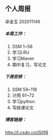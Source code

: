 ## 个人周报

卓金玉 202011146

##### 本周工作：

1. SSM 1~58
2. 学习LRU
3. 学习Maven
4. 期中复习，写论文

##### 下周安排：

1. SSM 59~118
2. 计网 61~72
3. 学习python
5. 写结课论文

##### 博客链接：

http://t.csdn.cn/iS0f8





